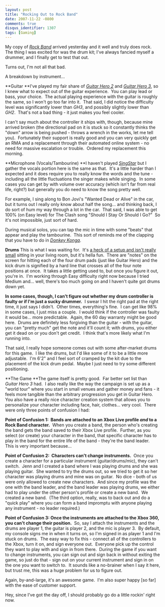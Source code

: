 ```yaml
---
layout: post
title: "Rocking Out to Rock Band"
date: 2007-11-22 -0800
comments: true
disqus_identifier: 1307
tags: [Gaming]
---
```

My copy of *[Rock
Band](http://www.amazon.com/gp/product/B000TT4GBG?ie=UTF8&tag=mhsvortex&linkCode=as2&camp=1789&creative=9325&creativeASIN=B000TT4GBG)*
arrived yesterday and it well and truly does rock.  The thing I was
excited for was the drum kit; I've always fancied myself a drummer, and
I finally get to test that out.

Turns out, I'm not all that bad.

A breakdown by instrument...

**Guitar
**I've played my fair share of *[Guitar Hero
2](http://www.amazon.com/gp/product/B000MRNUB2?ie=UTF8&tag=mhsvortex&linkCode=as2&camp=1789&creative=9325&creativeASIN=B000MRNUB2)*
and *[Guitar Hero
3](http://www.amazon.com/gp/product/B000TG531G?ie=UTF8&tag=mhsvortex&linkCode=as2&camp=1789&creative=9325&creativeASIN=B000TG531G)*,
so I knew what to expect out of the guitar experience.  You can play
lead or bass, your choice.  The actual playing experience with the
guitar is roughly the same, so I won't go too far into it.  That said, I
did notice the difficulty level was significantly lower than *GH3*, and
possibly slightly lower than *GH2*.  That's not a bad thing - it just
makes you feel cooler.

I can't say much about the controller it ships with, though, because
mine arrived broken (the directional pad on it is stuck so it constantly
thinks the "down" arrow is being pushed - throws a wrench in the works,
let me tell you).  Fortunately their support is really good and you can
very quickly get an RMA and a replacement through their automated online
system - no need for massive escalation or trouble.  Ordered my
replacement this morning.

**Microphone (Vocals/Tambourine)
**I haven't played
*[SingStar](http://www.amazon.com/gp/product/B000NP1OES?ie=UTF8&tag=mhsvortex&linkCode=as2&camp=1789&creative=9325&creativeASIN=B000NP1OES)*
but I gather the vocals portion here is the same as that.  It's a little
harder than I expected and it does require you to really know the words
and the tune - including all the little fluctuations the singer makes
while singing.  In some cases you can get by with volume over accuracy
(which isn't far from real life, right?) but generally you do need to
know the song pretty well.

For example, I sing along to Bon Jovi's "Wanted Dead or Alive" in the
car, but it turns out I really only know about half the song... and
thinking back, I do sort of hum my way through a lot in the car.  That
said, I was able to get 100% (on Easy level) for The Clash song "Should
I Stay Or Should I Go?"  So it's not impossible, just sort of hard.

During musical solos, you can tap the mic in time with some "beats" that
appear and play the tambourine.  This sort of reminds me of the clapping
that you have to do in *[Donkey
Konga](http://www.amazon.com/gp/product/B0007ZSHOO?ie=UTF8&tag=mhsvortex&linkCode=as2&camp=1789&creative=9325&creativeASIN=B0007ZSHOO)*.

**Drums**
 This is what I was waiting for.  It's [a heck of a setup and isn't
really
small](http://www.joystiq.com/2007/10/17/roadievision-see-the-rock-band-drum-kit-setup/)
sitting in your living room, but it's hella fun.  There are "notes" on
the screen for hitting each of the four drum pads (just like Guitar
Hero) and the kick drum is signified by a hard line that crosses all of
the four note positions at once.  It takes a little getting used to, but
once you figure it out, you're in.  I'm working through Easy difficulty
right now because I tried Medium and... well, there's too much going on
and I haven't quite got drums down yet.

**In some cases, though, I can't figure out whether my drum controller
is faulty or if I'm just a sucky drummer.**  I swear I hit the right pad
at the right time, it just says I didn't.  Other times, everything's
fine.  I can get like 98% in some cases, I just miss a couple.  I would
think if the controller was faulty it would be... more predictable. 
Again, the 60 day warranty might be good here.  Drums are definitely
less forgiving than the guitar - with the guitar, you can "pretty much"
get the note and it'll count it; with drums, you either get it dead on
or you don't get credit.  I think that's more likely what I'm running
into.

That said, I really hope someone comes out with some after-market drums
for this game.  I like the drums, but I'd like some of it to be a little
more adjustable.  I'm 6'2" and I feel sort of cramped by the kit due to
the placement of the kick drum pedal.  Maybe I just need to try some
different positioning.

**The Game
**The game itself is pretty good.  Far better set list than *Guitar Hero
3* had.  I also really like the way the campaign is set up as a "world
tour" where you start in small venues and gather money and fans - it
feels more tangible than the arbitrary progression you get in Guitar
Hero.  You also have a really nice character creation system that allows
you to personalize your character including face, hair, clothes... very
cool.  There were only three points of confusion I had:

**Point of Confusion 1:  Bands are attached to an Xbox Live profile
*and* to a Rock Band character.**  When you create a band, the person
who's creating the band gets the band saved to their Xbox Live profile. 
Further, as you select (or create) your character in the band, that
specific character has to play in the band for the entire life of the
band - they're the band leader.  This is very important because...

**Point of Confusion 2:  Characters can't change instruments.**  Once
you create a character for a particular instrument (guitar/drums/mic),
they can't switch.  Jenn and I created a band where I was playing drums
and she was playing guitar.  She wanted to try the drums out, so we
tried to get it so her character was playing drums and mine was on
guitar.  No dice - both of us were only allowed to create new
characters.  And since my profile was the one with the band leader, and
the band leader was playing drums, we either had to play under the other
person's profile or create a new band.  We created a new band.  (The
third option, really, was to back out and do a "quick play" where you
can form a band impromptu with anyone playing any instrument - no leader
required.)

**Point of Confusion 3: Once the instruments are attached to the Xbox
360, you can't change their position.**  So, say I attach the
instruments and the drums are player 1, the guitar is player 2, and the
mic is player 3.  By default, my console signs me in when it turns on,
so I'm signed in as player 1 and I'm stuck on drums.  The easy way to
fix this - connect all of the controllers to the Xbox, turn it on, and
sign everyone out.  Everyone pick up the control they want to play with
and sign in from there.  During the game if you want to change
instruments, you can sign out and sign back in without exiting the game,
so just do that - sign out on your current instrument and sign in on the
one you want to switch to.  It sounds like a no-brainer when I say it
here, but trust me, this was a huge problem for us to figure out.

Again, by-and-large, it's an awesome game.  I'm also super happy [so
far] with the ease of customer support.

Hey, since I've got the day off, I should probably go do a little
rockin' right now.

